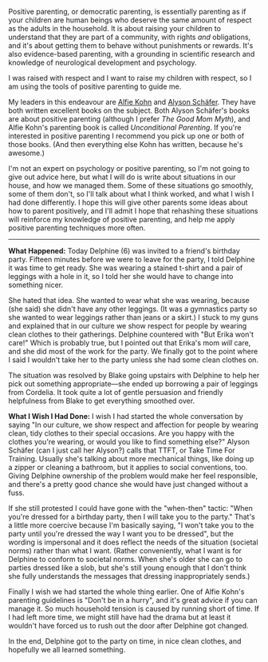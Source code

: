 <!--
.. title: Positive Parenting: Case Study #1
.. date: 2009-11-15 22:34:35
.. author: Amy Brown
-->

Positive parenting, or democratic parenting, is essentially
parenting as if your children are human beings who deserve
the same amount of respect as the adults in the household.
It is about raising your children to understand that they
are part of a community, with rights *and* obligations,
and it's about getting them to behave without punishments
or rewards. It's also evidence-based parenting, with
a grounding in scientific research and knowledge
of neurological development and psychology.

I was raised with respect and I want to raise my children with
respect, so I am using the tools of positive parenting to
guide me.

My leaders in this endeavour are <a href="http://www.alfiekohn.org/">Alfie 
Kohn</a> and <a href="http://www.alyson.ca/">Alyson Sch&auml;fer</a>.
They have both written excellent books on the subject. Both
Alyson Sch&auml;fer's books are about positive parenting (although
I prefer *The Good Mom Myth*), and Alfie Kohn's parenting book
is called *Unconditional Parenting*. If you're interested in
positive parenting I recommend you pick up one or both of those
books. (And then everything else Kohn has written, because he's
awesome.)

I'm not an expert on psychology or positive parenting, so I'm 
not going to give out advice here, but what I will do
is write about situations in our house, and how we managed them.
Some of these situations go smoothly, some of them don't, so
I'll talk about what I think worked, and what I wish I had done
differently. I hope this will give other parents some ideas about
how to parent positively, and I'll admit I hope that rehashing
these situations will reinforce my knowledge of positive parenting,
and help me apply positive parenting techniques more often.

---

**What Happened:** Today Delphine (6) was invited to a friend's birthday party. Fifteen
minutes before we were to leave for the party, I told Delphine it
was time to get ready. She was wearing a stained t-shirt and a pair
of leggings with a hole in it, so I told her she would have to
change into something nicer.

She hated that idea. She wanted to wear what she was wearing,
because (she said) she didn't have any other leggings. (It was
a gymnastics party so she wanted to wear leggings rather than
jeans or a skirt.) I stuck to my guns and explained that in our culture
we show respect for people by wearing clean clothes to their
gatherings. Delphine countered with "But Erika won't care!"
Which is probably true, but I pointed out that Erika's mom
*will* care, and she did most of the work for the party. We finally
got to the point where I said I wouldn't take her to the party
unless she had some clean clothes on. 

The situation was resolved by Blake going upstairs with Delphine
to help her pick out something appropriate&mdash;she ended
up borrowing a pair of leggings from Cordelia. It took quite a 
lot of gentle persuasion and friendly helpfulness from Blake
to get everything smoothed over.

**What I Wish I Had Done:** I wish I had started the whole
conversation by saying "In our culture, we show respect and
affection for
people by wearing clean, tidy clothes to their special
occasions. Are you happy with the clothes you're wearing, or
would you like to find something else?" Alyson Sch&auml;fer
(can I just call her Alyson?) calls that TTFT, or Take
Time For Training. Usually she's talking about more mechanical
things, like doing up a zipper or cleaning a bathroom, but
it applies to social conventions, too. Giving Delphine
ownership of the problem would make her feel responsible, and
there's a pretty good chance she would have just changed without
a fuss.

If she still protested I could have gone with the 
"when-then" tactic: "When you're dressed for a birthday
party, then I will take you to the party." That's a little more
coercive because I'm basically saying, "I won't take you
to the party until you're dressed the way I want you to be
dressed", but the wording is impersonal and it does
reflect the needs of the situation (societal norms) rather
than what I want. (Rather conveniently, what I want is for
Delphine to conform to societal norms. When she's older she
can go to parties dressed like a slob, but she's still 
young enough that I don't think she fully understands the messages
that dressing inappropriately sends.)

Finally I wish we had started the whole thing earlier. One of
Alfie Kohn's parenting guidelines is "Don't be in a hurry",
and it's great advice if you can manage it. So much household
tension is caused by running short of time. If I had left more
time, we might still have had the drama but at least it wouldn't
have forced us to rush out the door after Delphine got changed.

In the end, Delphine got to the party on time, in nice clean
clothes, and hopefully we all learned something.

